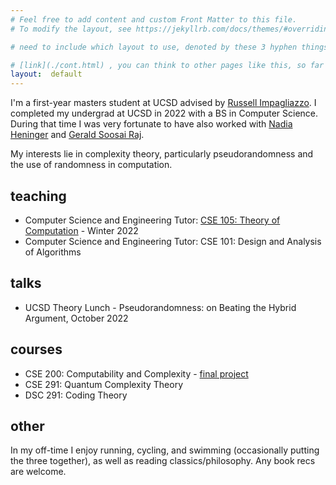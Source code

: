 ```yaml
---
# Feel free to add content and custom Front Matter to this file.
# To modify the layout, see https://jekyllrb.com/docs/themes/#overriding-theme-defaults

# need to include which layout to use, denoted by these 3 hyphen things

# [link](./cont.html) , you can think to other pages like this, so far will have this one page
layout:  default
---
```

I'm a first-year masters student at UCSD advised by [Russell Impagliazzo](https://cseweb.ucsd.edu/~russell/). I completed my undergrad at UCSD in 2022 with a BS in Computer Science. During that time I was very fortunate to have also worked with [Nadia Heninger](https://cseweb.ucsd.edu/~nadiah/) and [Gerald Soosai Raj](https://geraldsoosairaj.github.io/).

My interests lie in complexity theory, particularly pseudorandomness and the use of randomness in computation.


## teaching
- Computer Science and Engineering Tutor: [CSE 105: Theory of Computation](https://cseweb.ucsd.edu/classes/wi22/cse105-a/) - Winter 2022
- Computer Science and Engineering Tutor: CSE 101: Design and Analysis of Algorithms


## talks
- UCSD Theory Lunch - Pseudorandomness: on Beating the Hybrid Argument, October 2022

## courses
- CSE 200: Computability and Complexity - [final project](docs/CSE200_Project.pdf)
- CSE 291: Quantum Complexity Theory
- DSC 291: Coding Theory

## other
In my off-time I enjoy running, cycling, and swimming (occasionally putting the three together), as well as reading classics/philosophy. Any book recs are welcome.
